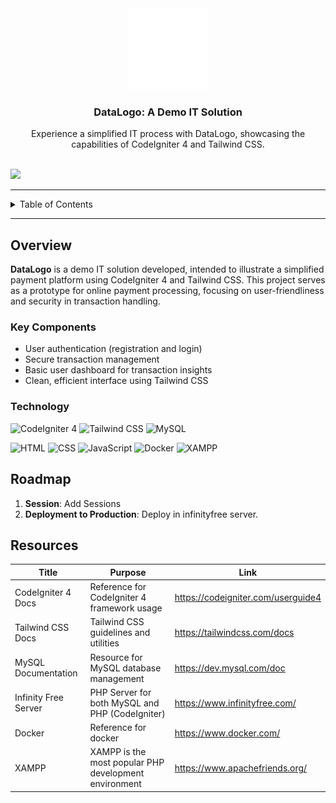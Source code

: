 <a name="readme-top"></a>

<br/>
<br/>

<div align="center">
  <a href="https://github.com/zyx-0314/">
    <img src="./assets/nyebe_logo_wt_250px.png" alt="Nyebe" width="130" height="130">
  </a>
  <h3 align="center">DataLogo: A Demo IT Solution</h3>
</div>

<div align="center">
  Experience a simplified IT process with DataLogo, showcasing the capabilities of CodeIgniter 4 and Tailwind CSS.
</div>

<br/>

![](https://visit-counter.vercel.app/counter.png?page=zyx-0314/WST-TX32-Demo-Project)

---

<details>
  <summary>Table of Contents</summary>
  <ol>
    <li>
      <a href="#overview">Overview</a>
      <ol>
        <li><a href="#key-components">Key Components</a></li>
        <li><a href="#technology">Technology</a></li>
      </ol>
    </li>
    <li><a href="#roadmap">Roadmap</a></li>
    <li><a href="#resources">Resources</a></li>
  </ol>
</details>

---

## Overview

**DataLogo** is a demo IT solution developed, intended to illustrate a simplified payment platform using CodeIgniter 4 and Tailwind CSS. This project serves as a prototype for online payment processing, focusing on user-friendliness and security in transaction handling.

### Key Components

- User authentication (registration and login)
- Secure transaction management
- Basic user dashboard for transaction insights
- Clean, efficient interface using Tailwind CSS

### Technology

![CodeIgniter 4](https://img.shields.io/badge/CodeIgniter-EE4623?style=for-the-badge&logo=codeigniter&logoColor=white)
![Tailwind CSS](https://img.shields.io/badge/TailwindCSS-38B2AC?style=for-the-badge&logo=tailwind-css&logoColor=white)
![MySQL](https://img.shields.io/badge/MySQL-4479A1?style=for-the-badge&logo=mysql&logoColor=white)

![HTML](https://img.shields.io/badge/HTML-E34F26?style=for-the-badge&logo=html5&logoColor=white)
![CSS](https://img.shields.io/badge/CSS-1572B6?style=for-the-badge&logo=css3&logoColor=white)
![JavaScript](https://img.shields.io/badge/JavaScript-F7DF1E?style=for-the-badge&logo=javascript&logoColor=white)
![Docker](https://img.shields.io/badge/Docker-2496ED?style=for-the-badge&logo=docker&logoColor=white)
![XAMPP](https://img.shields.io/badge/XAMPP-FB7A24?style=for-the-badge&logo=xampp&logoColor=white)


## Roadmap

1. **Session**: Add Sessions
2. **Deployment to Production**: Deploy in infinityfree server.

## Resources

| Title                | Purpose                                                  | Link              |
|----------------------|----------------------------------------------------------|-------------------|
| CodeIgniter 4 Docs   | Reference for CodeIgniter 4 framework usage              | https://codeigniter.com/userguide4 |
| Tailwind CSS Docs    | Tailwind CSS guidelines and utilities                    | https://tailwindcss.com/docs       |
| MySQL Documentation  | Resource for MySQL database management                   | https://dev.mysql.com/doc          |
| Infinity Free Server | PHP Server for both MySQL and PHP (CodeIgniter)          | https://www.infinityfree.com/      |
| Docker               | Reference for docker                                     | https://www.docker.com/            |
| XAMPP                | XAMPP is the most popular PHP development environment    | https://www.apachefriends.org/     |
